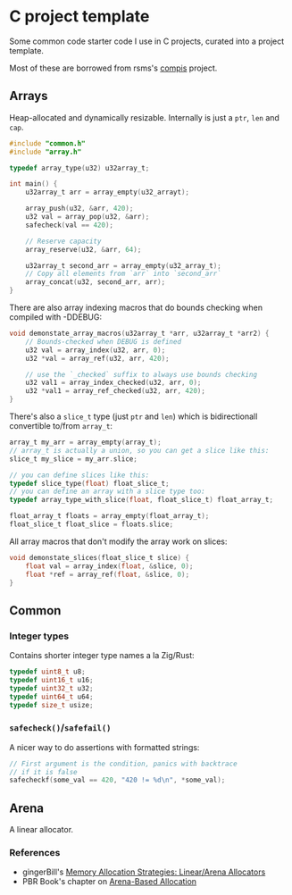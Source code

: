 # C project template

Some common code starter code I use in C projects, curated into a project template.

Most of these are borrowed from rsms's [compis](https://github.com/rsms/compis/tree/main) project.

## Arrays

Heap-allocated and dynamically resizable. Internally is just a `ptr`, `len` and `cap`.

```C
#include "common.h"
#include "array.h"

typedef array_type(u32) u32array_t;

int main() {
    u32array_t arr = array_empty(u32_arrayt);

    array_push(u32, &arr, 420);
    u32 val = array_pop(u32, &arr);
    safecheck(val == 420);

    // Reserve capacity
    array_reserve(u32, &arr, 64);

    u32array_t second_arr = array_empty(u32_array_t);
    // Copy all elements from `arr` into `second_arr`
    array_concat(u32, second_arr, arr);
}
```

There are also array indexing macros that do bounds checking when compiled with -DDEBUG:

```C
void demonstate_array_macros(u32array_t *arr, u32array_t *arr2) {
    // Bounds-checked when DEBUG is defined
    u32 val = array_index(u32, arr, 0);
    u32 *val = array_ref(u32, arr, 420);

    // use the `_checked` suffix to always use bounds checking
    u32 val1 = array_index_checked(u32, arr, 0);
    u32 *val1 = array_ref_checked(u32, arr, 420);
}
```

There's also a `slice_t` type (just `ptr` and `len`) which is bidirectionall convertible to/from `array_t`:

```C
array_t my_arr = array_empty(array_t);
// array_t is actually a union, so you can get a slice like this:
slice_t my_slice = my_arr.slice;

// you can define slices like this:
typedef slice_type(float) float_slice_t;
// you can define an array with a slice type too:
typedef array_type_with_slice(float, float_slice_t) float_array_t;

float_array_t floats = array_empty(float_array_t);
float_slice_t float_slice = floats.slice;

```

All array macros that don't modify the array work on slices:

```C
void demonstate_slices(float_slice_t slice) {
    float val = array_index(float, &slice, 0);
    float *ref = array_ref(float, &slice, 0);
}
```

## Common

### Integer types

Contains shorter integer type names a la Zig/Rust:

```C
typedef uint8_t u8;
typedef uint16_t u16;
typedef uint32_t u32;
typedef uint64_t u64;
typedef size_t usize;
```

### `safecheck()`/`safefail()`

A nicer way to do assertions with formatted strings:

```C
// First argument is the condition, panics with backtrace
// if it is false
safecheckf(some_val == 420, "420 != %d\n", *some_val);
```

## Arena

A linear allocator.

### References

- gingerBill's [Memory Allocation Strategies: Linear/Arena Allocators](https://www.gingerbill.org/article/2019/02/08/memory-allocation-strategies-002/)
- PBR Book's chapter on [Arena-Based Allocation](https://www.pbr-book.org/3ed-2018/Utilities/Memory_Management#Arena-BasedAllocation)

##
